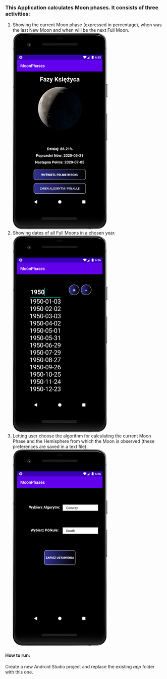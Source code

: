 ### This Application calculates Moon phases. It consists of three activities:
1. Showing the current Moon phase (expressed in percentage), when was the last New Moon and when will be the next Full Moon.<br> <img src="screenshots/screen1.png" width="300">
1. Showing dates of all Full Moons in a chosen year.<br> <img src="screenshots/screen2.png" width="300">
1. Letting user choose the algorithm for calculating the current Moon Phase and the Hemisphere from which the Moon is observed (these preferences are saved in a text file). <br> <img src="screenshots/screen3.png" width="300">


#### How to run:
Create a new Android Studio project and replace the existing _app_ folder with this one.
